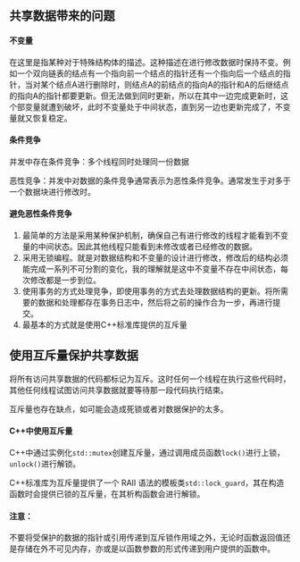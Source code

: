 ## 共享数据带来的问题

#### 不变量

在这里是指某种对于特殊结构体的描述。这种描述在进行修改数据时保持不变。例如一个双向链表的结点有一个指向前一个结点的指针还有一个指向后一个结点的指针，当对某个结点A进行删除时，则结点A的前结点的指向A的指针和A的后继结点的指向A的指针都要更新。但无法做到同时更新，所以在其中一边完成更新时，这个部变量就遭到破坏，此时不变量处于中间状态，直到另一边也更新完成了，不变量就又恢复稳定。

#### 条件竞争

并发中存在条件竞争：多个线程同时处理同一份数据

恶性竞争：并发中对数据的条件竞争通常表示为恶性条件竞争。通常发生于对多于一个数据块进行修改时。

#### 避免恶性条件竞争

1. 最简单的方法是采用某种保护机制，确保自己有进行修改的线程才能看到不变量的中间状态。因此其他线程只能看到未修改或者已经修改的数据。
2. 采用无锁编程。就是对数据结构和不变量的设计进行修改，修改后的结构必须能完成一系列不可分割的变化，我的理解就是这中不变量不存在中间状态，每次修改都是一步到位。
3. 使用事务的方式处理竞争，即使用事务的方式去处理数据结构的更新。将所需要的数据和处理都存在事务日志中，然后将之前的操作合为一步，再进行提交。
4. 最基本的方式就是使用C++标准库提供的互斥量

## 使用互斥量保护共享数据

将所有访问共享数据的代码都标记为互斥。这时任何一个线程在执行这些代码时，其他任何线程试图访问共享数据就要等待那一段代码执行结束。

互斥量也存在缺点，如可能会造成死锁或者对数据保护的太多。

#### C++中使用互斥量

C++中通过实例化`std::mutex`创建互斥量，通过调用成员函数`lock()`进行上锁，`unlock()`进行解锁。

C++标准库为互斥量提供了一个 RAII 语法的模板类`std::lock_guard`，其在构造函数时会提供已锁的互斥量，在其析构函数会进行解锁。

#### 注意：

不要将受保护的数据的指针或引用传递到互斥锁作用域之外，无论时函数返回值还是存储在外不可见内存，亦或是以函数参数的形式传递到用户提供的函数中。

